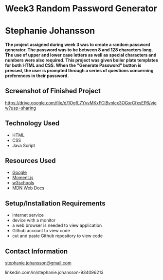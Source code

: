 # Week3 Random Password Generator

# Stephanie Johansson

#### The project assigned during week 3 was to create a random password generator. The password was to be between 8 and 128 characters long. The use of upper and lower case letters as well as special characters and numbers were also required. This project was given boiler plate templates for both HTML and CSS. When the "Generate Password" button is pressed, the user is prompted through a series of questions concerning preferences in their password.

## Screenshot of Finished Project
https://drive.google.com/file/d/1OgfL7YvvMKxFCIBvnIcx3OGxrCfxsEP6/view?usp=sharing

## Technology Used

- HTML
- CSS
- Java Script

## Resources Used

- [Google](https://google.com)
- [Moment.js](https://momentjs.com)
- [w3schools](https://w3schools.com)
- [MDN Web Docs](https://developer.mozilla.org)

## Setup/Installation Requirements

- internet service
- device with a monitor
- a web browser is needed to view application
- Github account to view code
- cut and paste Github repository to view code

## Contact Information

stephanie.johansson@gmail.com

linkedin.com/in/stephanie.johansson-934096213


